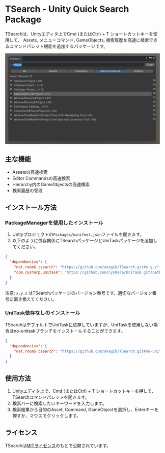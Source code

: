 # TSearch - Unity Quick Search Package

TSearchは、Unityエディタ上でCmd (またはCtrl) + T ショートカットキーを使用して、
Assets, メニューコマンド, GameObjects, 検索履歴を高速に検索できるコマンドパレット機能を追加するパッケージです。

![TSearch Screenshot](./images/screenshot.png)

## 主な機能

- Assetsの高速検索
- Editor Commandsの高速検索
- Hierarchy内のGameObjectsの高速検索
- 検索履歴の管理

## インストール方法

### PackageManagerを使用したインストール

1. Unityプロジェクトの`Packages/manifest.json`ファイルを開きます。
2. 以下のように依存関係にTSearchパッケージとUniTaskパッケージを追加してください。

```json
{
  "dependencies": {
    "net.room6.tsearch": "https://github.com/akagik/TSearch.git#x.y.z",
    "com.cysharp.unitask": "https://github.com/Cysharp/UniTask.git?path=src/UniTask/Assets/Plugins/UniTask"
  }
}
```

注意: `x.y.z` はTSearchパッケージのバージョン番号です。適切なバージョン番号に置き換えてください。

### UniTask依存なしのインストール

TSearchはデフォルトでUniTaskに依存していますが、UniTaskを使用しない場合はno-unitaskブランチをインストールすることができます。

```json
{
  "dependencies": {
    "net.room6.tsearch": "https://github.com/akagik/TSearch.git#no-unitask"
  }
}
```

## 使用方法

1. Unityエディタ上で、Cmd (またはCtrl) + T ショートカットキーを押して、TSearchコマンドパレットを開きます。
2. 検索バーに検索したいキーワードを入力します。
3. 検索結果から目的のAsset, Command, GameObjectを選択し、Enterキーを押すか、マウスでクリックします。

## ライセンス

TSearchは[MITライセンス](LICENSE.md)のもとで公開されています。
